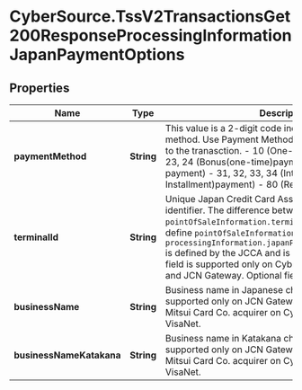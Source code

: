 # CyberSource.TssV2TransactionsGet200ResponseProcessingInformationJapanPaymentOptions

## Properties
Name | Type | Description | Notes
------------ | ------------- | ------------- | -------------
**paymentMethod** | **String** | This value is a 2-digit code indicating the payment method. Use Payment Method Code value that applies to the tranasction. - 10 (One-time payment) - 21, 22, 23, 24  (Bonus(one-time)payment) - 61 (Installment payment) - 31, 32, 33, 34  (Integrated (Bonus + Installment)payment) - 80 (Revolving payment)  | [optional] 
**terminalId** | **String** | Unique Japan Credit Card Association (JCCA) terminal identifier.  The difference between this field and the `pointOfSaleInformation.terminalID` field is that you can define `pointOfSaleInformation.terminalID`, but `processingInformation.japanPaymentOptions.terminalId` is defined by the JCCA and is used only in Japan.  This field is supported only on CyberSource through VisaNet and JCN Gateway.  Optional field.  | [optional] 
**businessName** | **String** | Business name in Japanese characters. This field is supported only on JCN Gateway and for the Sumitomo Mitsui Card Co. acquirer on CyberSource through VisaNet.  | [optional] 
**businessNameKatakana** | **String** | Business name in Katakana characters. This field is supported only on JCN Gateway and for the Sumitomo Mitsui Card Co. acquirer on CyberSource through VisaNet.  | [optional] 


